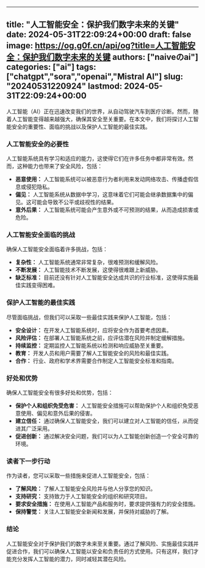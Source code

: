 
---
title: "人工智能安全：保护我们数字未来的关键"
date: 2024-05-31T22:09:24+00:00
draft: false
image: https://og.g0f.cn/api/og?title=人工智能安全：保护我们数字未来的关键
authors: ["naiveのai"]
categories: ["ai"]
tags: ["chatgpt","sora","openai","Mistral AI"]
slug: "20240531220924"
lastmod: 2024-05-31T22:09:24+00:00
---
人工智能（AI）正在迅速改变我们的世界，从自动驾驶汽车到医疗诊断。然而，随着人工智能变得越来越强大，确保其安全至关重要。在本文中，我们将探讨人工智能安全的重要性、面临的挑战以及保护人工智能的最佳实践。

### 人工智能安全的必要性

人工智能系统具有学习和适应的能力，这使得它们在许多任务中都非常有效。然而，这种能力也带来了安全风险，包括：

- **恶意使用：** 人工智能系统可以被恶意行为者利用来发动网络攻击、传播虚假信息或侵犯隐私。
- **偏见：** 人工智能系统从数据中学习，这意味着它们可能会继承数据集中的偏见。这可能会导致不公平或歧视性的结果。
- **意外后果：** 人工智能系统可能会产生意外或不可预测的结果，从而造成损害或危险。

### 人工智能安全面临的挑战

确保人工智能安全面临着许多挑战，包括：

- **复杂性：** 人工智能系统通常非常复杂，很难预测和缓解风险。
- **不断发展：** 人工智能技术不断发展，这使得很难跟上新威胁。
- **缺乏标准：** 目前还没有针对人工智能安全达成共识的行业标准，这使得实施最佳实践变得困难。

### 保护人工智能的最佳实践

尽管面临挑战，但我们可以采取一些最佳实践来保护人工智能，包括：

- **安全设计：** 在开发人工智能系统时，应将安全作为首要考虑因素。
- **风险评估：** 在部署人工智能系统之前，应评估潜在风险并制定缓解措施。
- **持续监控：** 定期监控人工智能系统以检测和响应威胁至关重要。
- **教育：** 开发人员和用户需要了解人工智能安全的风险和最佳实践。
- **合作：** 行业、政府和学术界需要合作制定人工智能安全标准和指南。

### 好处和优势

确保人工智能安全有很多好处和优势，包括：

- **保护个人和组织免受危害：** 人工智能安全措施可以帮助保护个人和组织免受恶意使用、偏见和意外后果的侵害。
- **建立信任：** 通过确保人工智能安全，我们可以建立对人工智能的信任，从而促进其广泛采用。
- **促进创新：** 通过解决安全问题，我们可以为人工智能创新创造一个安全可靠的环境。

### 读者下一步行动

作为读者，您可以采取一些措施来促进人工智能安全，包括：

- **了解风险：** 了解人工智能安全风险并与他人分享您的知识。
- **支持研究：** 支持致力于人工智能安全的组织和研究项目。
- **要求安全措施：** 在使用人工智能产品和服务时，要求提供强有力的安全措施。
- **保持警觉：** 关注人工智能安全新闻和发展，并保持对威胁的了解。

### 结论

人工智能安全对于保护我们的数字未来至关重要。通过了解风险、实施最佳实践并促进合作，我们可以确保人工智能以安全和负责任的方式使用。只有这样，我们才能充分发挥人工智能的潜力，同时减轻其潜在风险。